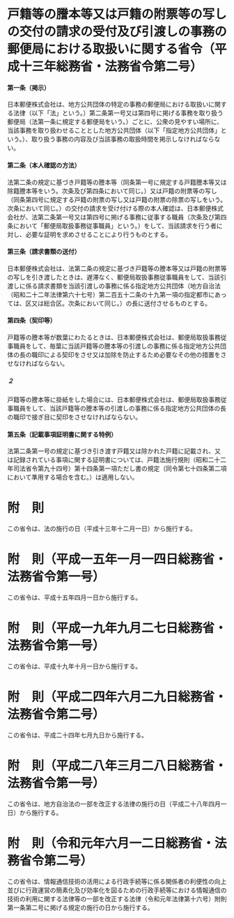 # 戸籍等の謄本等又は戸籍の附票等の写しの交付の請求の受付及び引渡しの事務の郵便局における取扱いに関する省令（平成十三年総務省・法務省令第二号）
#### 第一条（掲示）
日本郵便株式会社は、地方公共団体の特定の事務の郵便局における取扱いに関する法律（以下「法」という。）第二条第一号又は第四号に掲げる事務を取り扱う郵便局（法第一条に規定する郵便局をいう。）ごとに、公衆の見やすい場所に、当該事務を取り扱わせることとした地方公共団体（以下「指定地方公共団体」という。）、取り扱う事務の内容及び当該事務の取扱時間を掲示しなければならない。
#### 第二条（本人確認の方法）
法第二条の規定に基づき戸籍等の謄本等（同条第一号に規定する戸籍謄本等又は除籍謄本等をいう。次条及び第四条において同じ。）又は戸籍の附票等の写し（同条第四号に規定する戸籍の附票の写し又は戸籍の附票の除票の写しをいう。次条において同じ。）の交付の請求を受け付ける際の本人確認は、日本郵便株式会社が、法第二条第一号又は第四号に掲げる事務に従事する職員（次条及び第四条において「郵便局取扱事務従事職員」という。）をして、当該請求を行う者に対し、必要な証明を求めさせることにより行うものとする。
#### 第三条（請求書類の送付）
日本郵便株式会社は、法第二条の規定に基づき戸籍等の謄本等又は戸籍の附票等の写しを引き渡したときは、遅滞なく、郵便局取扱事務従事職員をして、当該引渡しに係る請求書類を当該引渡しの事務に係る指定地方公共団体（地方自治法（昭和二十二年法律第六十七号）第二百五十二条の十九第一項の指定都市にあっては、区又は総合区。次条において同じ。）の長に送付させるものとする。
#### 第四条（契印等）
戸籍等の謄本等が数葉にわたるときは、日本郵便株式会社は、郵便局取扱事務従事職員をして、毎葉に当該戸籍等の謄本等の引渡しの事務に係る指定地方公共団体の長の職印による契印をさせ又は加除を防止するため必要なその他の措置をさせなければならない。
##### ２
戸籍等の謄本等に掛紙をした場合には、日本郵便株式会社は、郵便局取扱事務従事職員をして、当該戸籍等の謄本等の引渡しの事務に係る指定地方公共団体の長の職印で接ぎ目に契印をさせなければならない。
#### 第五条（記載事項証明書に関する特例）
法第二条第一号の規定に基づき引き渡す戸籍又は除かれた戸籍に記載され、又は記録されている事項に関する証明書については、戸籍法施行規則（昭和二十二年司法省令第九十四号）第十四条第一項ただし書の規定（同令第七十四条第二項において準用する場合を含む。）は適用しない。
# 附　則
この省令は、法の施行の日（平成十三年十二月一日）から施行する。
# 附　則（平成一五年一月一四日総務省・法務省令第一号）
この省令は、平成十五年四月一日から施行する。
# 附　則（平成一九年九月二七日総務省・法務省令第一号）
この省令は、平成十九年十月一日から施行する。
# 附　則（平成二四年六月二九日総務省・法務省令第二号）
この省令は、平成二十四年七月九日から施行する。
# 附　則（平成二八年三月二八日総務省・法務省令第一号）
この省令は、地方自治法の一部を改正する法律の施行の日（平成二十八年四月一日）から施行する。
# 附　則（令和元年六月一二日総務省・法務省令第二号）
この省令は、情報通信技術の活用による行政手続等に係る関係者の利便性の向上並びに行政運営の簡素化及び効率化を図るための行政手続等における情報通信の技術の利用に関する法律等の一部を改正する法律（令和元年法律第十六号）附則第一条第二号に掲げる規定の施行の日から施行する。
